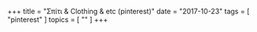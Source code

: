 +++
title = "Σπίτι & Clothing & etc (pinterest)"
date = "2017-10-23"
tags = [ "pinterest" ]
topics = [ "" ]
+++

<a data-pin-do="embedBoard" data-pin-board-width="800" data-pin-scale-height="800" data-pin-scale-width="100" href="https://www.pinterest.fr/igoumeninja/%25CF%2583%25CF%2580%25CE%25AF%25CF%2584%25CE%25B9-clothing-etc/"></a>

<script async defer src="//assets.pinterest.com/js/pinit.js"></script>
